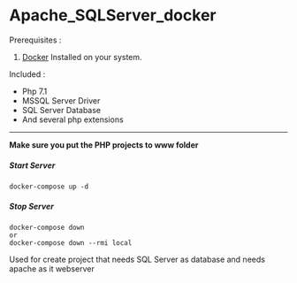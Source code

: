 # Apache_SQLServer_docker

Prerequisites :
1. [Docker](https://www.docker.com/) Installed on your system.

Included :
- Php 7.1
- MSSQL Server Driver
- SQL Server Database
- And several php extensions
----

**Make sure you put the PHP projects to www folder**

##### Start Server
```
docker-compose up -d
```

##### Stop Server
```
docker-compose down
or
docker-compose down --rmi local 
```

Used for create project that needs SQL  Server as database and needs apache as it webserver
